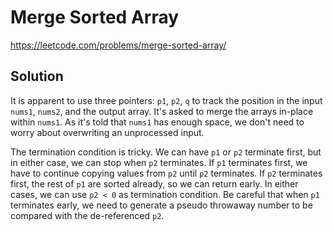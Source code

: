 # Merge Sorted Array

https://leetcode.com/problems/merge-sorted-array/

## Solution

It is apparent to use three pointers: `p1`, `p2`, `q` to track the position in the input `nums1`, `nums2`, and the
output array. It's asked to merge the arrays in-place within `nums1`. As it's told that `nums1` has enough space, we
don't need to worry about overwriting an unprocessed input.

The termination condition is tricky. We can have `p1` or `p2` terminate first, but in either case, we can stop when
`p2` terminates. If `p1` terminates first, we have to continue copying values from `p2` until `p2` terminates. If `p2`
terminates first, the rest of `p1` are sorted already, so we can return early. In either cases, we can use `p2 < 0` as
termination condition. Be careful that when `p1` terminates early, we need to generate a pseudo throwaway number to be
compared with the de-referenced `p2`.

